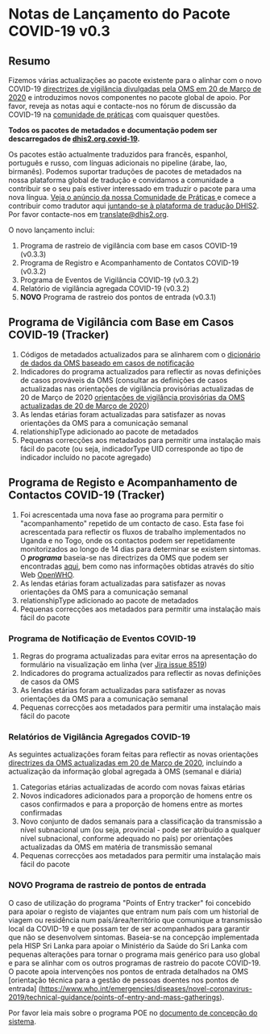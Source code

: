 # Notas de Lançamento do Pacote COVID-19 v0.3

## Resumo

Fizemos várias actualizações ao pacote existente para o alinhar com o novo COVID-19 [directrizes de vigilância divulgadas pela OMS em 20 de Março de 2020](https://www.who.int/emergencies/diseases/novel-coronavirus-2019/technical-guidance/surveillance-and-case-definitions) e introduzimos novos componentes no pacote global de apoio. Por favor, reveja as notas aqui e contacte-nos no fórum de discussão da COVID-19 na [comunidade de práticas](https://community.dhis2.org/c/implementation/covid-19/) com quaisquer questões.

**Todos os pacotes de metadados e documentação podem ser descarregados de [dhis2.org.covid-19](https://www.dhis2.org/pt/covid-19).**

Os pacotes estão actualmente traduzidos para francês, espanhol, português e russo, com línguas adicionais no pipeline (árabe, lao, birmanês). Podemos suportar traduções de pacotes de metadados na nossa plataforma global de tradução e convidamos a comunidade a contribuir se o seu país estiver interessado em traduzir o pacote para uma nova língua. [Veja o anúncio da nossa Comunidade de Práticas ](https://community.dhis2.org/t/the-new-dhis2-translation-platform-is-now-available/37755)e comece a contribuir como tradutor aqui [juntando-se à plataforma de tradução DHIS2](https://docs.dhis2.org/master/en/implementer/html/user-interface-localization.html#translation-server). Por favor contacte-nos em translate@dhis2.org.

O novo lançamento inclui:

1. Programa de rastreio de vigilância com base em casos COVID-19 (v0.3.3)
2. Programa de Registro e Acompanhamento de Contatos COVID-19 (v0.3.2)
3. Programa de Eventos de Vigilância COVID-19 (v0.3.2)
4. Relatório de vigilância agregada COVID-19 (v0.3.2)
5. **NOVO** Programa de rastreio dos pontos de entrada (v0.3.1)

## Programa de Vigilância com Base em Casos COVID-19 (Tracker)

1. Códigos de metadados actualizados para se alinharem com o [dicionário de dados da OMS baseado em casos de notificação](https://www.who.int/docs/default-source/coronaviruse/2020-02-27-data-dictionary-en.xlsx)
2. Indicadores do programa actualizados para reflectir as novas definições de casos prováveis da OMS (consultar as definições de casos actualizadas nas orientações de vigilância provisórias actualizadas de 20 de Março de 2020 [orientações de vigilância provisórias da OMS actualizadas de 20 de Março de 2020](https://apps.who.int/iris/bitstream/handle/10665/331506/WHO-2019-nCoV-SurveillanceGuidance-2020.6-eng.pdf))
3. As lendas etárias foram actualizadas para satisfazer as novas orientações da OMS para a comunicação semanal
4. relationshipType adicionado ao pacote de metadados
5. Pequenas correcções aos metadados para permitir uma instalação mais fácil do pacote (ou seja, indicadorType UID corresponde ao tipo de indicador incluído no pacote agregado)

## Programa de Registo e Acompanhamento de Contactos COVID-19 (Tracker)

1. Foi acrescentada uma nova fase ao programa para permitir o "acompanhamento" repetido de um contacto de caso. Esta fase foi acrescentada para reflectir os fluxos de trabalho implementados no Uganda e no Togo, onde os contactos podem ser repetidamente monitorizados ao longo de 14 dias para determinar se existem sintomas. O ***programa*** baseia-se nas directrizes da OMS que podem ser encontradas [aqui](https://www.who.int/internal-publications-detail/considerations-in-the-investigation-of-cases-and-clusters-of-covid-19), bem como nas informações obtidas através do sítio Web [OpenWHO](https://openwho.org/courses/introduction-to-ncov).
2. As lendas etárias foram actualizadas para satisfazer as novas orientações da OMS para a comunicação semanal
3. relationshipType adicionado ao pacote de metadados
4. Pequenas correcções aos metadados para permitir uma instalação mais fácil do pacote

### Programa de Notificação de Eventos COVID-19

1. Regras do programa actualizadas para evitar erros na apresentação do formulário na visualização em linha (ver [Jira issue 8519](https://jira.dhis2.org/browse/DHIS2-8519))
2. Indicadores do programa actualizados para reflectir as novas definições de casos da OMS
3. As lendas etárias foram actualizadas para satisfazer as novas orientações da OMS para a comunicação semanal
4. Pequenas correcções aos metadados para permitir uma instalação mais fácil do pacote

### Relatórios de Vigilância Agregados COVID-19 

As seguintes actualizações foram feitas para reflectir as novas orientações [directrizes da OMS actualizadas em 20 de Março de 2020](https://apps.who.int/iris/bitstream/handle/10665/331506/WHO-2019-nCoV-SurveillanceGuidance-2020.6-eng.pdf), incluindo a actualização da informação global agregada à OMS (semanal e diária)

1. Categorias etárias actualizadas de acordo com novas faixas etárias
2. Novos indicadores adicionados para a proporção de homens entre os casos confirmados e para a proporção de homens entre as mortes confirmadas
3. Novo conjunto de dados semanais para a classificação da transmissão a nível subnacional um (ou seja, provincial - pode ser atribuído a qualquer nível subnacional, conforme adequado no país) por orientações actualizadas da OMS em matéria de transmissão semanal
4. Pequenas correcções aos metadados para permitir uma instalação mais fácil do pacote

### **NOVO** Programa de rastreio de pontos de entrada

O caso de utilização do programa "Points of Entry tracker" foi concebido para apoiar o registo de viajantes que entram num país com um historial de viagem ou residência num país/área/território que comunique a transmissão local da COVID-19 e que possam ter de ser acompanhados para garantir que não se desenvolvem sintomas. Baseia-se na concepção implementada pela HISP Sri Lanka para apoiar o Ministério da Saúde do Sri Lanka com pequenas alterações para tornar o programa mais genérico para uso global e para se alinhar com os outros programas de rastreio do pacote COVID-19. O pacote apoia intervenções nos pontos de entrada detalhados na OMS [orientação técnica para a gestão de pessoas doentes nos pontos de entrada] (https://www.who.int/emergencies/diseases/novel-coronavirus-2019/technical-guidance/points-of-entry-and-mass-gatherings).

Por favor leia mais sobre o programa POE no [documento de concepção do sistema](https://docs.google.com/document/d/1PJ4iRJGmUBv6jF7hcACxt-dhd5JRpeBt0mKxgPBsmvc/edit#).

